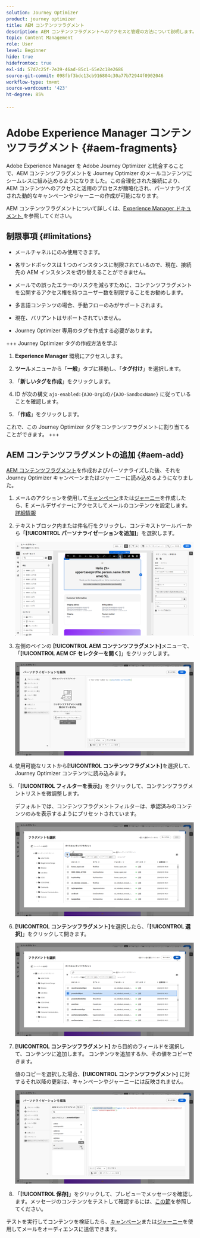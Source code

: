 ```yaml
---
solution: Journey Optimizer
product: journey optimizer
title: AEM コンテンツフラグメント
description: AEM コンテンツフラグメントへのアクセスと管理の方法について説明します。
topic: Content Management
role: User
level: Beginner
hide: true
hidefromtoc: true
exl-id: 57d7c25f-7e39-46ad-85c1-65e2c18e2686
source-git-commit: 098fbf3bdc13cb916804c30a77b72944f0902046
workflow-type: tm+mt
source-wordcount: '423'
ht-degree: 85%

---
```


# Adobe Experience Manager コンテンツフラグメント {#aem-fragments}

Adobe Experience Manager を Adobe Journey Optimizer と統合することで、AEM コンテンツフラグメントを Journey Optimizer のメールコンテンツにシームレスに組み込めるようになりました。この合理化された接続により、AEM コンテンツへのアクセスと活用のプロセスが簡略化され、パーソナライズされた動的なキャンペーンやジャーニーの作成が可能になります。

AEM コンテンツフラグメントについて詳しくは、[Experience Manager ドキュメント ](https://experienceleague.adobe.com/ja/docs/experience-manager-cloud-service/content/sites/authoring/fragments/content-fragments)を参照してください。

## 制限事項 {#limitations}

* メールチャネルにのみ使用できます。

* 各サンドボックスは 1 つのインスタンスに制限されているので、現在、接続先の AEM インスタンスを切り替えることができません。

* メールでの誤ったエラーのリスクを減らすために、コンテンツフラグメントを公開するアクセス権を持つユーザー数を制限することをお勧めします。

* 多言語コンテンツの場合、手動フローのみがサポートされます。

* 現在、バリアントはサポートされていません。

* Journey Optimizer 専用のタグを作成する必要があります。

+++ Journey Optimizer タグの作成方法を学ぶ

   1. **Experience Manager** 環境にアクセスします。

   1. **ツール**&#x200B;メニューから「**一般**」タブに移動し、「**タグ付け**」を選択します。

   1. 「**新しいタグを作成**」をクリックします。

   1. ID が次の構文 `ajo-enabled:{AJO-OrgId}/{AJO-SandboxName}` に従っていることを確認します。

   1. 「**作成**」をクリックします。

  これで、この Journey Optimizer タグをコンテンツフラグメントに割り当てることができます。
+++

## AEM コンテンツフラグメントの追加 {#aem-add}

[AEM コンテンツフラグメント](https://experienceleague.adobe.com/ja/docs/experience-manager-cloud-service/content/sites/authoring/fragments/content-fragments)を作成およびパーソナライズした後、それを Journey Optimizer キャンペーンまたはジャーニーに読み込めるようになりました。

1. メールのアクションを使用して[キャンペーン](../email/create-email.md)または[ジャーニー](../email/create-email.md)を作成したら、E メールデザイナーにアクセスしてメールのコンテンツを設定します。[詳細情報](../email/get-started-email-design.md)

1. テキストブロック内または件名行をクリックし、コンテキストツールバーから「**[!UICONTROL パーソナライゼーションを追加]**」を選択します。

   ![](assets/aem_campaign_2.png)

1. 左側のペインの **[!UICONTROL AEM コンテンツフラグメント]**&#x200B;メニューで、「**[!UICONTROL AEM CF セレクターを開く]**」をクリックします。

   ![](assets/aem_campaign_3.png)

1. 使用可能なリストから&#x200B;**[!UICONTROL コンテンツフラグメント]**&#x200B;を選択して、Journey Optimizer コンテンツに読み込みます。

1. 「**[!UICONTROL フィルターを表示]**」をクリックして、コンテンツフラグメントリストを微調整します。

   デフォルトでは、コンテンツフラグメントフィルターは、承認済みのコンテンツのみを表示するようにプリセットされています。

   ![](assets/aem_campaign_4.png)

1. **[!UICONTROL コンテンツフラグメント]**&#x200B;を選択したら、「**[!UICONTROL 選択]**」をクリックして開きます。

   ![](assets/aem_campaign_5.png)

1. **[!UICONTROL コンテンツフラグメント]** から目的のフィールドを選択して、コンテンツに追加します。 コンテンツを追加するか、その値をコピーできます。

   値のコピーを選択した場合、**[!UICONTROL コンテンツフラグメント]** に対するそれ以降の更新は、キャンペーンやジャーニーには反映されません。

   ![](assets/aem_campaign_6.png)

1. 「**[!UICONTROL 保存]**」をクリックして、プレビューでメッセージを確認します。メッセージのコンテンツをテストして確認するには、[この節](preview.md)を参照してください。

テストを実行してコンテンツを検証したら、[キャンペーン](../campaigns/review-activate-campaign.md)または[ジャーニー](../building-journeys/publishing-the-journey.md)を使用してメールをオーディエンスに送信できます。

